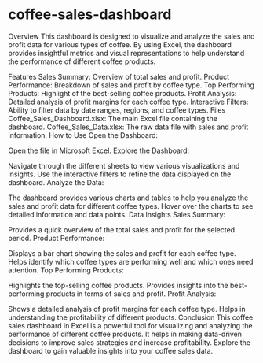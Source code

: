# coffee-sales-dashboard
Overview
This dashboard is designed to visualize and analyze the sales and profit data for various types of coffee. By using Excel,
the dashboard provides insightful metrics and visual representations to help understand the performance of different coffee products.

Features
Sales Summary: Overview of total sales and profit.
Product Performance: Breakdown of sales and profit by coffee type.
Top Performing Products: Highlight of the best-selling coffee products.
Profit Analysis: Detailed analysis of profit margins for each coffee type.
Interactive Filters: Ability to filter data by date ranges, regions, and coffee types.
Files
Coffee_Sales_Dashboard.xlsx: The main Excel file containing the dashboard.
Coffee_Sales_Data.xlsx: The raw data file with sales and profit information.
How to Use
Open the Dashboard:

Open the  file in Microsoft Excel.
Explore the Dashboard:

Navigate through the different sheets to view various visualizations and insights.
Use the interactive filters to refine the data displayed on the dashboard.
Analyze the Data:

The dashboard provides various charts and tables to help you analyze the sales and profit data for different coffee types.
Hover over the charts to see detailed information and data points.
Data Insights
Sales Summary:

Provides a quick overview of the total sales and profit for the selected period.
Product Performance:

Displays a bar chart showing the sales and profit for each coffee type.
Helps identify which coffee types are performing well and which ones need attention.
Top Performing Products:

Highlights the top-selling coffee products.
Provides insights into the best-performing products in terms of sales and profit.
Profit Analysis:

Shows a detailed analysis of profit margins for each coffee type.
Helps in understanding the profitability of different products.
Conclusion
This coffee sales dashboard in Excel is a powerful tool for visualizing and analyzing the performance of different coffee products. It helps in making data-driven decisions to improve sales strategies and increase profitability. Explore the dashboard to gain valuable insights into your coffee sales data.
